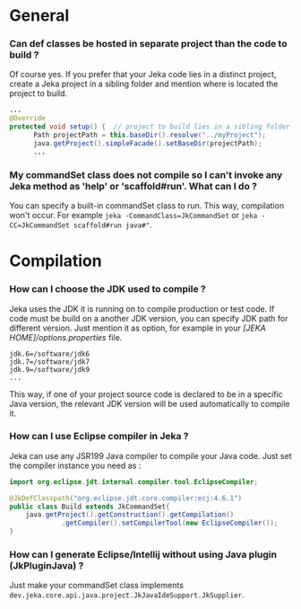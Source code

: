# General

### Can def classes be hosted in separate project than the code to build ?
Of course yes. If you prefer that your Jeka code lies in a distinct project, create a Jeka project in a sibling 
folder and mention where is located the project to build.

```java
...
@Override
protected void setup() {  // project to build lies in a sibling folder. 
      Path projectPath = this.baseDir().resolve("../myProject");   
      java.getProject().simpleFacade().setBaseDir(projectPath);
      ...
```

### My commandSet class does not compile so I can't invoke any Jeka method as 'help' or 'scaffold#run'. What can I do ?

You can specify a built-in commandSet class to run. This way, compilation won't occur.
For example `jeka -CommandClass=JkCommandSet` or `jeka -CC=JkCommandSet scaffold#run java#"`.

# Compilation

### How can I choose the JDK used to compile ?

Jeka uses the JDK it is running on to compile production or test code. 
If code must be build on a another JDK version, you can specify JDK path for different version.
Just mention it as option, for example in your _[JEKA HOME]/options.properties_ file.

```
jdk.6=/software/jdk6
jdk.7=/software/jdk7
jdk.9=/software/jdk9
...
```

This way, if one of your project source code is declared to be in a specific Java version, the relevant JDK version will be used automatically to compile it.

### How can I use Eclipse compiler in Jeka ?

Jeka can use any JSR199 Java compiler to compile your Java code. Just set the compiler instance you need as :

```java
import org.eclipse.jdt.internal.compiler.tool.EclipseCompiler;

@JkDefClasspath("org.eclipse.jdt.core.compiler:ecj:4.6.1")
public class Build extends JkCommandSet{
    java.getProject().getConstruction().getCompilation()
             .getCompiler().setCompilerTool(new EclipseCompiler());
}
```

### How can I generate Eclipse/Intellij without using Java plugin (JkPluginJava) ?

Just make your commandSet class implements `dev.jeka.core.api.java.project.JkJavaIdeSupport.JkSupplier`.








